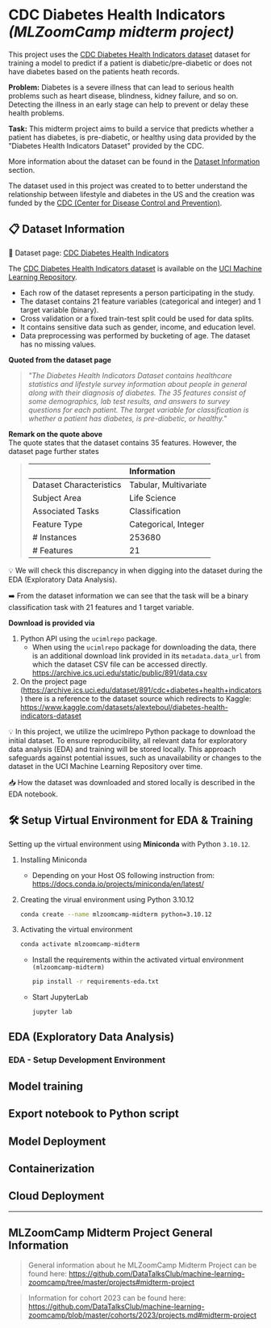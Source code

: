 
# CDC Diabetes Health Indicators<br>*(MLZoomCamp midterm project)*

This project uses the [CDC Diabetes Health Indicators dataset](https://archive.ics.uci.edu/dataset/891/cdc+diabetes+health+indicators) dataset for training a model to predict if a patient is diabetic/pre-diabetic or does not have diabetes based on the patients heath records.


**Problem:** Diabetes is a severe illness that can lead to serious health problems such as heart disease, blindness, kidney failure, and so on. Detecting the illness in an early stage can help to prevent or delay these health problems.

**Task:** This midterm project aims to build a service that predicts whether a patient has diabetes, is pre-diabetic, or healthy using data provided by the "Diabetes Health Indicators Dataset" provided by the CDC. 

More information about the dataset can be found in the [Dataset Information](#📋-dataset-information) section.

The dataset used in this project was created to to better understand the relationship between lifestyle and diabetes in the US and the creation was funded by the [CDC (Center for Disease Control and Prevention)](https://www.cdc.gov/).

## 📋 Dataset Information

🔗 Dataset page: [CDC Diabetes Health Indicators](https://archive.ics.uci.edu/dataset/891/cdc+diabetes+health+indicators)

The [CDC Diabetes Health Indicators dataset](https://archive.ics.uci.edu/dataset/891/cdc+diabetes+health+indicators) is available on the [UCI Machine Learning Repository](https://archive.ics.uci.edu/). 

- Each row of the dataset represents a person participating in the study.
- The dataset contains 21 feature variables (categorical and integer) and 1 target variable (binary).
- Cross validation or a fixed train-test split could be used for data splits. 
- It contains sensitive data such as gender, income, and education level. 
- Data preprocessing was performed by bucketing of age. The dataset has no missing values. 


**Quoted from the dataset page**<br>

> *"The Diabetes Health Indicators Dataset contains healthcare statistics and lifestyle survey information about people in general along with their diagnosis of diabetes. The 35 features consist of some demographics, lab test results, and answers to survey questions for each patient. The target variable for classification is whether a patient has diabetes, is pre-diabetic, or healthy."*

**Remark on the quote above**<br>
The quote states that the dataset contains 35 features. However, the dataset page further states

>|  | Information |
>| :--- | :--- |
>| Dataset Characteristics | Tabular, Multivariate |
>| Subject Area | Life Science |
>| Associated Tasks | Classification |
>| Feature Type | Categorical, Integer |
>| \# Instances | 253680 |
>| \# Features | 21 |

💡 We will check this discrepancy in when digging into the dataset during the EDA (Exploratory Data Analysis).

➡️ From the dataset information we can see that the task will be a binary classification task with 21 features and 1 target variable.


**Download is provided via**

1. Python API using the `ucimlrepo` package.
    - When using the `ucimlrepo` package for downloading the data, there is an additional download link provided in its `metadata.data_url` from which the dataset CSV file can be accessed directly.
    https://archive.ics.uci.edu/static/public/891/data.csv
1. On the project page (https://archive.ics.uci.edu/dataset/891/cdc+diabetes+health+indicators) there is a reference to the dataset source which redirects to Kaggle:<br>
https://www.kaggle.com/datasets/alexteboul/diabetes-health-indicators-dataset


💡 In this project, we utilize the ucimlrepo Python package to download the initial dataset. To ensure reproducibility, all relevant data for exploratory data analysis (EDA) and training will be stored locally. This approach safeguards against potential issues, such as unavailability or changes to the dataset in the UCI Machine Learning Repository over time.

📥 How the dataset was downloaded and stored locally is described in the EDA notebook.


## 🛠️ Setup Virtual Environment for EDA & Training

Setting up the virtual environment using **Miniconda** with Python `3.10.12`.
1. Installing Miniconda
    - Depending on your Host OS following instruction from:\
    https://docs.conda.io/projects/miniconda/en/latest/

1. Creating the virual environment using Python 3.10.12
    ```bash
    conda create --name mlzoomcamp-midterm python=3.10.12
    ```	
1. Activating the virtual environment
    ```bash
    conda activate mlzoomcamp-midterm
    ```
    - Install the requirements within the activated virtual environment `(mlzoomcamp-midterm)`
        ```bash
        pip install -r requirements-eda.txt
        ```
    - Start JupyterLab
        ```bash
        jupyter lab
        ```

## EDA (Exploratory Data Analysis)

### EDA - Setup Development Environment

<!-- setup virtual environment using python 3.10.12 -->
<!-- install jupyter notebook -->
<!-- install required python packages -->


<!-- basic eda only min-max values -->
<!-- extended eda range of values missing values, analysis of target variable and feature importance -->
<!-- explain how virtual environment or Docker container can get started -->

## Model training

<!-- training multiple models linear and tree based -->
<!-- hyperparameter tuning -->

## Export notebook to Python script

<!--  -->

## Model Deployment

<!-- 1. Within the activated environment `(mlzoomcamp-midterm)...$`
    - Install `pipenv` 
        ```bash
        pip install pipenv==2023.10.24
        ```

    1. Create a `Pipfile` and `Pipfile.lock` based on the provided `requirements-eda.txt`
        ```bash
        pipenv install -r requirements-eda.txt
        ```
    1. Activate the `pipenv shell` for this project
        ```bash
        pipenv shell
        ``` -->


<!-- Deploying model using e.g. Flask -->

## Containerization

## Cloud Deployment













---

## MLZoomCamp Midterm Project General Information
> General information about he MLZoomCamp Midterm Project can be found here:
https://github.com/DataTalksClub/machine-learning-zoomcamp/tree/master/projects#midterm-project

>Information for cohort 2023 can be found here:
https://github.com/DataTalksClub/machine-learning-zoomcamp/blob/master/cohorts/2023/projects.md#midterm-project